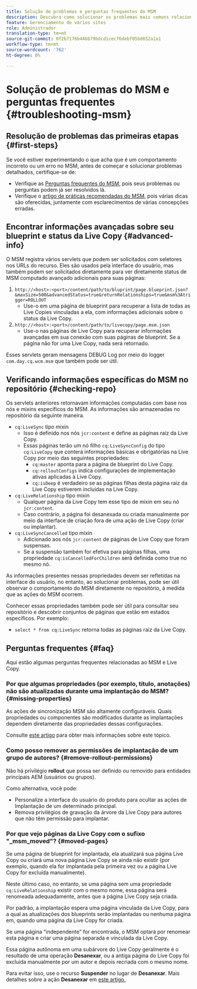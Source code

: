 ```yaml
---
title: Solução de problemas e perguntas frequentes do MSM
description: Descubra como solucionar os problemas mais comuns relacionados ao MSM e obter respostas para as perguntas mais comuns relacionadas ao MSM.
feature: Gerenciamento de vários sites
role: Administrador
translation-type: tm+mt
source-git-commit: 0f2b7176b44bb79bdcd1cecf6debf05bd652a1a1
workflow-type: tm+mt
source-wordcount: '762'
ht-degree: 0%

---
```



# Solução de problemas do MSM e perguntas frequentes {#troubleshooting-msm}

## Resolução de problemas das primeiras etapas {#first-steps}

Se você estiver experimentando o que acha que é um comportamento incorreto ou um erro no MSM, antes de começar e solucionar problemas detalhados, certifique-se de:

* Verifique as [Perguntas frequentes do MSM](#faq), pois seus problemas ou perguntas podem já ser resolvidos lá.
* Verifique o [artigo de práticas recomendadas do MSM](best-practices.md), pois várias dicas são oferecidas, juntamente com esclarecimentos de várias concepções erradas.

## Encontrar informações avançadas sobre seu blueprint e status da Live Copy {#advanced-info}

O MSM registra vários servlets que podem ser solicitados com seletores nos URLs do recurso. Eles são usados pela interface do usuário, mas também podem ser solicitados diretamente para ver diretamente status de MSM computado avançado adicionais para suas páginas:

1. `http://<host>:<port>/content/path/to/bluprint/page.blueprint.json?&maxSize=500&advancedStatus=true&returnRelationships=true&msm%3Atrigger=ROLLOUT`
   * Use-o em uma página de blueprint para recuperar a lista de todas as Live Copies vinculadas a ela, com informações adicionais sobre o status da Live Copy.
1. `http://<host>:<port>/content/path/to/livecopy/page.msm.json`
   * Use-o nas páginas de Live Copy para recuperar informações avançadas em sua conexão com suas páginas de blueprint. Se a página não for uma Live Copy, nada será retornado.

Esses servlets geram mensagens DEBUG Log por meio do logger `com.day.cq.wcm.msm` que também pode ser útil.

## Verificando informações específicas do MSM no repositório {#checking-repo}

Os servlets anteriores retornavam informações computadas com base nos nós e mixins específicos do MSM. As informações são armazenadas no repositório da seguinte maneira.

* `cq:LiveSync` tipo mixin
   * Isso é definido nos nós `jcr:content` e define as páginas raiz da Live Copy.
   * Essas páginas terão um nó filho `cq:LiveSyncConfig` do tipo `cq:LiveCopy` que conterá informações básicas e obrigatórias na Live Copy por meio das seguintes propriedades:
      * `cq:master` aponta para a página de blueprint do Live Copy.
      * `cq:rolloutConfigs` indica configurações de implementação ativas aplicadas à Live Copy.
      * `cq:isDeep` é verdadeiro se as páginas filhas desta página raiz da Live Copy estiverem incluídas na Live Copy.
* `cq:LiveRelationship` tipo mixin
   * Qualquer página da Live Copy tem esse tipo de mixin em seu nó `jcr:content`.
   * Caso contrário, a página foi desanexada ou criada manualmente por meio da interface de criação fora de uma ação de Live Copy (criar ou implantar).
* `cq:LiveSyncCancelled` tipo mixin
   * Adicionado aos nós `jcr:content` de páginas de Live Copy que foram suspensas.
   * Se a suspensão também for efetiva para páginas filhas, uma propriedade `cq:isCancelledForChildren` será definida como true no mesmo nó.

As informações presentes nessas propriedades devem ser refletidas na interface do usuário, no entanto, ao solucionar problemas, pode ser útil observar o comportamento do MSM diretamente no repositório, à medida que as ações do MSM ocorrem.

Conhecer essas propriedades também pode ser útil para consultar seu repositório e descobrir conjuntos de páginas que estão em estados específicos. Por exemplo:

* `select * from cq:LiveSync` retorna todas as páginas raiz da Live Copy.

## Perguntas frequentes {#faq}

Aqui estão algumas perguntas frequentes relacionadas ao MSM e Live Copy.

### Por que algumas propriedades (por exemplo, título, anotações) não são atualizadas durante uma implantação do MSM? {#missing-properties}

As ações de sincronização MSM são altamente configuráveis. Quais propriedades ou componentes são modificados durante as implantações dependem diretamente das propriedades dessas configurações.

Consulte [este artigo](best-practices.md) para obter mais informações sobre este tópico.

### Como posso remover as permissões de implantação de um grupo de autores? {#remove-rollout-permissions}

Não há privilégio **rollout** que possa ser definido ou removido para entidades principais AEM (usuários ou grupos).

Como alternativa, você pode:

* Personalize a interface do usuário do produto para ocultar as ações de Implantação de um determinado principal.
* Remova privilégios de gravação da árvore da Live Copy para autores que não têm permissão para implantar.

### Por que vejo páginas da Live Copy com o sufixo &quot;_msm_moved&quot;? {#moved-pages}

Se uma página de blueprint for implantada, ela atualizará sua página Live Copy ou criará uma nova página Live Copy se ainda não existir (por exemplo, quando ela for implantada pela primeira vez ou a página Live Copy for excluída manualmente).

Neste último caso, no entanto, se uma página sem uma propriedade `cq:LiveRelationship` existir com o mesmo nome, essa página será renomeada adequadamente, antes que a página Live Copy seja criada.

Por padrão, a implantação espera uma página vinculada da Live Copy, para a qual as atualizações dos blueprints serão implantadas ou nenhuma página em, quando uma página da Live Copy for criada.

Se uma página &quot;independente&quot; for encontrada, o MSM optará por renomear esta página e criar uma página separada e vinculada da Live Copy.

Essa página autônoma em uma subárvore do Live Copy geralmente é o resultado de uma operação **Desanexar**, ou a antiga página do Live Copy foi excluída manualmente por um autor e depois recriada com o mesmo nome.

Para evitar isso, use o recurso **Suspender** no lugar de **Desanexar**. Mais detalhes sobre a ação **Desanexar** em [este artigo.](creating-live-copies.md)
